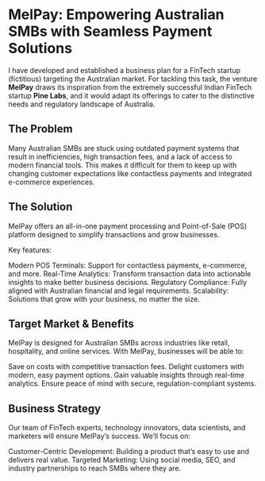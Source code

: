 # MelPay: Empowering Australian SMBs with Seamless Payment Solutions

I have 
developed and established a business plan for a FinTech startup (fictitious) targeting the Australian market. For tackling this task, the venture **MelPay** draws its 
inspiration from the extremely successful Indian FinTech startup **Pine Labs**, and it would 
adapt its offerings to cater to the distinctive needs and regulatory landscape of Australia.  

## The Problem
Many Australian SMBs are stuck using outdated payment systems that result in inefficiencies, high transaction fees, and a lack of access to modern financial tools. This makes it difficult for them to keep up with changing customer expectations like contactless payments and integrated e-commerce experiences.

## The Solution
MelPay offers an all-in-one payment processing and Point-of-Sale (POS) platform designed to simplify transactions and grow businesses.

Key features:

Modern POS Terminals: Support for contactless payments, e-commerce, and more.
Real-Time Analytics: Transform transaction data into actionable insights to make better business decisions.
Regulatory Compliance: Fully aligned with Australian financial and legal requirements.
Scalability: Solutions that grow with your business, no matter the size.

## Target Market & Benefits
MelPay is designed for Australian SMBs across industries like retail, hospitality, and online services. With MelPay, businesses will be able to:

Save on costs with competitive transaction fees.
Delight customers with modern, easy payment options.
Gain valuable insights through real-time analytics.
Ensure peace of mind with secure, regulation-compliant systems.

## Business Strategy
Our team of FinTech experts, technology innovators, data scientists, and marketers will ensure MelPay’s success. We’ll focus on:

Customer-Centric Development: Building a product that’s easy to use and delivers real value.
Targeted Marketing: Using social media, SEO, and industry partnerships to reach SMBs where they are.
